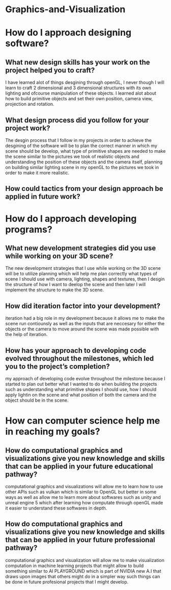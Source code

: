 # Graphics-and-Visualization

# How do I approach designing software?

## What new design skills has your work on the project helped you to craft?

I have learned alot of things desgining through openGL, I never though I will learn to craft 2 dimensional and 3 dimensional structures with its own lighting and ofcourse manipulation of these objects. I learned alot about how to build primitive objects and set their own position, camera view, projection and rotation. 

## What design process did you follow for your project work?

The desgin process that I follow in my projects in order to achieve the desgining of the software will be to plan the correct manner in which my scene should be develop, what type of primitive shapes are needed to make the scene similar to the pictures we took of realistic objects and understanding the position of these objects and the camera itself, planning on building similar lighting scene in my openGL to the pictures we took in order to make it more realistic.

## How could tactics from your design approach be applied in future work?

# How do I approach developing programs?
## What new development strategies did you use while working on your 3D scene?

The new development strategies that I use while working on the 3D scene will be to utilize planning which will help me plan correctly what types of scene I should use with camera, lighting, shapes and textures, then I desgin the structure of how I want to deelop the scene and then later I will implement the structure to make the 3D scene.

## How did iteration factor into your development?

iteration had a big role in my development because it allows me to make the scene run contiounsly as well as the inputs that are neccesary for either the objects or the camera to move around the scene was made possible with the help of iteration.

## How has your approach to developing code evolved throughout the milestones, which led you to the project’s completion?

my approach of developing code evolve throughout the milestone because I started to plan out better what I wanted to do when building the projects such as understanding what primitive shapes I should use, how I should apply lightin on the scene and what position of both the camera and the object should be in the scene.

# How can computer science help me in reaching my goals?
## How do computational graphics and visualizations give you new knowledge and skills that can be applied in your future educational pathway?

computational graphics and visualizations will allow me to learn how to use other APIs such as vulkan which is similar to OpenGL but better in some ways as well as allow me to learn more about softwares such as unity and unreal engine 5 which after learning how computate through openGL made it easier to understand these softwares in depth.

## How do computational graphics and visualizations give you new knowledge and skills that can be applied in your future professional pathway?

computational graphics and visualization will allow me to make visualization computation in machine learning projects that might allow to build something similar to AI PLAYGROUND which is part of NVIDIA new A.I that draws upon images that others might do in a simpler way such things can be done in future profesional projects that I might develop.

